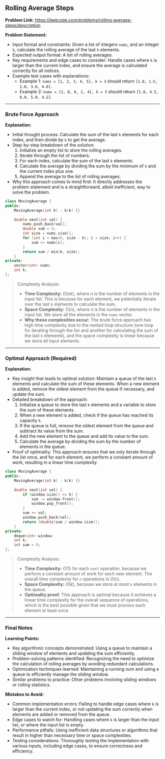 ## Rolling Average Steps
**Problem Link:** https://leetcode.com/problems/rolling-average-steps/description

**Problem Statement:**
- Input format and constraints: Given a list of integers `nums`, and an integer `k`, calculate the rolling average of the last `k` elements.
- Expected output format: A list of rolling averages.
- Key requirements and edge cases to consider: Handle cases where `k` is larger than the current index, and ensure the average is calculated correctly for all indices.
- Example test cases with explanations:
  - Example 1: `nums = [1, 2, 3, 4, 5], k = 3` should return `[1.0, 1.5, 2.0, 3.0, 4.0]`.
  - Example 2: `nums = [1, 8, 6, 2, 4], k = 5` should return `[1.0, 4.5, 6.0, 5.0, 4.2]`.

---

### Brute Force Approach
**Explanation:**
- Initial thought process: Calculate the sum of the last `k` elements for each index, and then divide by `k` to get the average.
- Step-by-step breakdown of the solution:
  1. Initialize an empty list to store the rolling averages.
  2. Iterate through the list of numbers.
  3. For each index, calculate the sum of the last `k` elements.
  4. Calculate the average by dividing the sum by the minimum of `k` and the current index plus one.
  5. Append the average to the list of rolling averages.
- Why this approach comes to mind first: It directly addresses the problem statement and is a straightforward, albeit inefficient, way to solve the problem.

```cpp
class MovingAverage {
public:
    MovingAverage(int k) : k(k) {}
    
    double next(int val) {
        nums.push_back(val);
        double sum = 0;
        int size = nums.size();
        for (int i = max(0, size - k); i < size; i++) {
            sum += nums[i];
        }
        return sum / min(k, size);
    }
private:
    vector<int> nums;
    int k;
};
```

> Complexity Analysis:
> - **Time Complexity:** $O(nk)$, where $n$ is the number of elements in the input list. This is because for each element, we potentially iterate over the last `k` elements to calculate the sum.
> - **Space Complexity:** $O(n)$, where $n$ is the number of elements in the input list. We store all the elements in the `nums` vector.
> - **Why these complexities occur:** The brute force approach has high time complexity due to the nested loop structure (one loop for iterating through the list and another for calculating the sum of the last `k` elements), and the space complexity is linear because we store all input elements.

---

### Optimal Approach (Required)
**Explanation:**
- Key insight that leads to optimal solution: Maintain a queue of the last `k` elements and calculate the sum of these elements. When a new element is added, remove the oldest element from the queue if necessary, and update the sum.
- Detailed breakdown of the approach:
  1. Initialize a queue to store the last `k` elements and a variable to store the sum of these elements.
  2. When a new element is added, check if the queue has reached its capacity `k`.
  3. If the queue is full, remove the oldest element from the queue and subtract its value from the sum.
  4. Add the new element to the queue and add its value to the sum.
  5. Calculate the average by dividing the sum by the number of elements in the queue.
- Proof of optimality: This approach ensures that we only iterate through the list once, and for each element, we perform a constant amount of work, resulting in a linear time complexity.

```cpp
class MovingAverage {
public:
    MovingAverage(int k) : k(k) {}
    
    double next(int val) {
        if (window.size() == k) {
            sum -= window.front();
            window.pop_front();
        }
        sum += val;
        window.push_back(val);
        return (double)sum / window.size();
    }
private:
    deque<int> window;
    int k;
    int sum = 0;
};
```

> Complexity Analysis:
> - **Time Complexity:** $O(1)$ for each `next` operation, because we perform a constant amount of work for each new element. The overall time complexity for `n` operations is $O(n)$.
> - **Space Complexity:** $O(k)$, because we store at most `k` elements in the queue.
> - **Optimality proof:** This approach is optimal because it achieves a linear time complexity for the overall sequence of operations, which is the best possible given that we must process each element at least once.

---

### Final Notes

**Learning Points:**
- Key algorithmic concepts demonstrated: Using a queue to maintain a sliding window of elements and updating the sum efficiently.
- Problem-solving patterns identified: Recognizing the need to optimize the calculation of rolling averages by avoiding redundant calculations.
- Optimization techniques learned: Maintaining a running sum and using a queue to efficiently manage the sliding window.
- Similar problems to practice: Other problems involving sliding windows or rolling statistics.

**Mistakes to Avoid:**
- Common implementation errors: Failing to handle edge cases where `k` is larger than the current index, or not updating the sum correctly when elements are added or removed from the queue.
- Edge cases to watch for: Handling cases where `k` is larger than the input list, or where the input list is empty.
- Performance pitfalls: Using inefficient data structures or algorithms that result in higher than necessary time or space complexities.
- Testing considerations: Thoroughly testing the implementation with various inputs, including edge cases, to ensure correctness and efficiency.